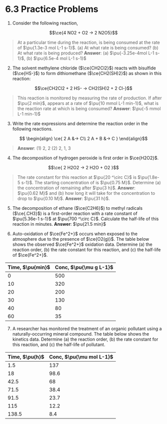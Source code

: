 # 6.3 Practice Problems

1. Consider the following reaction, 

$$\ce{4 NO2 + O2 -> 2 N2O5}$$
>At a particular time during the reaction, is being consumed at the rate of $\pu{1.3e-3 mol L-1 s-1}$. (a)  At what rate is being consumed? (b) At what rate is being produced? **Answer**: (a) $\pu{-3.25e-4mol L-1 s-1}$, (b) $\pu{6.5e-4 mol L-1 s-1}$
 
2. The solvent methylene chloride ($\ce{CH2Cl2}$) reacts with bisulfide ($\ce{HS-}$) to form dithiomethane ($\ce{CH2(SH)2}$) as shown in this reaction: 

$$\ce{CH2Cl2 + 2 HS- -> CH2(SH)2 + 2 Cl-}$$
>This reaction is monitored by measuring the rate of production. If after $\pu{2 min}$, appears at a rate of $\pu{10 mmol L-1 min-1}$, what is the reaction rate at which is being consumed? **Answer**: $\pu{-5 mmol L-1 min-1}$

3. Write the rate expressions and determine the reaction order in the following reactions.

$$
\begin{align}
\ce{
2 A &-> C\\
2 A + B &-> C
}
\end{align}$$
>**Answer**: (1) 2, 2 (2) 2, 1, 3

4. The decomposition of hydrogen peroxide is first order in $\ce{H2O2}$. 

$$\ce{
2 H2O2 -> 2 H2O + O2
}$$
>The rate constant for this reaction at $\pu{20 ^\circ C}$ is $\pu{1.8e-5 s-1}$. The starting concentration of is $\pu{0.75 M}$. Determine (a) the concentration of remaining after $\pu{3 h}$.  **Answer**: $\pu{0.62 M}$ and (b) how long it will take for the concentration to drop to $\pu{0.10 M}$. **Answer**: $\pu{31 h}$.

5. The decomposition of ethane ($\ce{C2H6}$) to methyl radicals ($\ce{.CH3}$) is a first-order reaction with a rate constant of $\pu{5.36e-1 s-1}$ at $\pu{700 ^\circ C}$. Calculate the half-life of this reaction in minutes. **Answer**: $\pu{21.5 min}$

6. Auto-oxidation of $\ce{Fe^2+}$ occurs when exposed to the atmosphere due to the presence of $\ce{O2(g)}$. The table below shows the observed $\ce{Fe^2+}$ oxidation data. Determine (a) the reaction order, (b) the rate constant for this reaction, and (c) the half-life of $\ce{Fe^2+}$.

| Time, $\pu{min}$ | Conc, $\pu{\mu g L-1}$ |
|-----------|----------------------------------|
| 0         | 500                              |
| 10        | 320                              |
| 20        | 200                              |
| 30        | 130                              |
| 40        | 80                               |
| 60        | 35                               |

7. A researcher has monitored the treatment of an organic pollutant using a naturally-occurring mineral compound. The table below shows the kinetics data. Determine (a) the reaction order, (b) the rate constant for this reaction, and (c) the half-life of pollutant.

| Time, $\pu{h}$ | Conc, $\pu{\mu mol L-1}$ |
|---------|-------------------------|
| 1.5     | 137                     |
| 18      | 98.6                    |
| 42.5    | 68                      |
| 71.5    | 38.4                    |
| 91.5    | 23.7                    |
| 115     | 12.2                    |
| 138.5   | 8.4                     |
